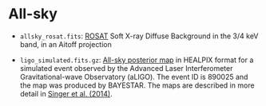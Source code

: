 All-sky
=======

* ``allsky_rosat.fits``: [ROSAT](http://heasarc.gsfc.nasa.gov/docs/rosat/rass.html) Soft X-ray Diffuse Background in the 3/4 keV band, in an Aitoff projection

* ``ligo_simulated.fits.gz``:
  [All-sky posterior map](http://www.ligo.org/scientists/first2years/) in
  HEALPIX format for a simulated event observed by the Advanced Laser
  Interferometer Gravitational-wave Observatory (aLIGO). The event ID is
  890025 and the map was produced by BAYESTAR. The maps are described in more
  detail in [Singer et al. (2014)](http://arxiv.org/abs/1404.5623).
